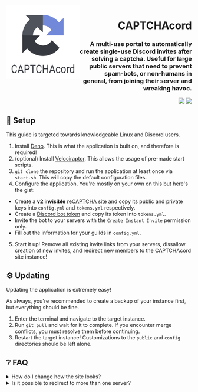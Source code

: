 [Support]: https://encode42.dev/support
[Discord Badge]: https://img.shields.io/discord/646517284453613578?color=7289da&labelColor=7289da&label=​&logo=discord&logoColor=white&style=flat-square
[Codacy]: https://app.codacy.com/gh/Encode42/CAPTCHAcord
[Codacy Badge]: https://img.shields.io/codacy/grade/79f97c356b6a47fc9251096465e3b7f0?color=172B4D&labelColor=172B4D&label=​&logo=codacy&style=flat-square

<img src=".github/assets/badge.png" width="200px" align="left">

<div align="right">

# CAPTCHAcord
### A multi-use portal to automatically create single-use Discord invites after solving a captcha. Useful for large public servers that need to prevent spam-bots, or non-humans in general, from joining their server and wreaking havoc.
[![][Codacy Badge]][Codacy] [![][Discord Badge]][Support]
</div>

## 🔧 Setup
This guide is targeted towards knowledgeable Linux and Discord users.

1. Install [Deno](https://deno.land/). This is what the application is built on, and therefore is required!
2. (optional) Install [Velociraptor](https://velociraptor.run/). This allows the usage of pre-made start scripts.
3. `git clone` the repository and run the application at least once via `start.sh`. This will copy the default configuration files.
4. Configure the application. You're mostly on your own on this but here's the gist:
  - Create a **v2 invisible** [reCAPTCHA site](https://www.google.com/recaptcha/admin/create) and copy its public and private keys into `config.yml` and `tokens.yml` respectively.
  - Create a [Discord bot token](https://www.writebots.com/discord-bot-token/) and copy its token into `tokens.yml`.
  - Invite the bot to your servers with the `Create Instant Invite` permission only.
  - Fill out the information for your guilds in `config.yml`.
5. Start it up! Remove all existing invite links from your servers, dissallow creation of new invites, and redirect new members to the CAPTCHAcord site instance!

## ⚙️ Updating
Updating the application is extremely easy!

As always, you're recommended to create a backup of your instance first, but everything should be fine.

1. Enter the terminal and navigate to the target instance.
2. Run `git pull` and wait for it to complete. If you encounter merge conflicts, you must resolve them before continuing.
3. Restart the target instance! Customizations to the `public` and `config` directories should be left alone.

## ❔ FAQ
<details>
<summary>
How do I change how the site looks?
</summary>

Changes to in the `public` and `private` directories will never be modified, unless a commit changes said files.
All dynamic routes, strings, etc. are generated in code and are harder to modify.
</details>

<details>
<summary>
Is it possible to redirect to more than one server?
</summary>

Yes! In your `config.yml`, you can define multiple routes in the `discord.guilds` key. Keep in mind, the bot needs to be in each server and have sufficient permissions.

Example config:
```yaml
# Discord settings
discord:
  # Guilds to provide endpoints for
  guilds:
    # id: Guild to create invites for. (Discord guild ID)
    # channel: Channel to create invite to. (Discord channel ID)
    # name: (optional) Override the name of the guild displayed on the website.
    #       Defaults to the guild's display name if non-existent.
    # endpoint: (optional) Endpoint to attach and listen to. (HTTP location)
    #           Defaults to the name of the key.
    default:
      id: "684495087534866437"
      channel: "684550338291957896"
      endpoint: "/my-server"

    test:
      id: "365455168583499776"
      channel: "365455168583499779"
      name: ""
```

This will redirect `/my-server` to the guild `684495087534866437`, and `/test` to `365455168583499776`!
</details>
